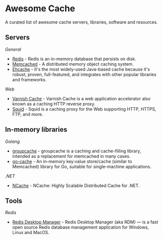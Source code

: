 # Awesome Cache

A curated list of awesome cache servers, libraries, software and resources.


## Servers

*General*
* [Redis](https://redis.io/) - Redis is an in-memory database that persists on disk.
* [Memcached](https://memcached.org/) - A distributed memory object caching system.
* [Ehcache](https://github.com/ehcache/ehcache3) - It's the most widely-used Java-based cache because it's robust, proven, full-featured, and integrates with other popular libraries and frameworks.

*Web*
* [Varnish Cache](https://varnish-cache.org/) - Varnish Cache is a web application accelerator also known as a caching HTTP reverse proxy.
* [Squid](http://www.squid-cache.org/) - Squid is a caching proxy for the Web supporting HTTP, HTTPS, FTP, and more.


## In-memory libraries

*Golang*
* [groupcache](https://github.com/golang/groupcache) - groupcache is a caching and cache-filling library, intended as a replacement for memcached in many cases.
* [go-cache](https://github.com/patrickmn/go-cache) - An in-memory key:value store/cache (similar to Memcached) library for Go, suitable for single-machine applications.


*.NET*
* [NCache](https://github.com/Alachisoft/NCache) - NCache: Highly Scalable Distributed Cache for .NET.


## Tools

*Redis*

* [Redis Desktop Manager](https://redisdesktop.com/) - Redis Desktop Manager (aka RDM) — is a fast open source Redis database management application for Windows, Linux and MacOS.

